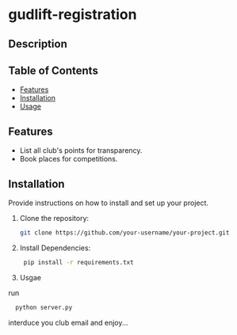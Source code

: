 # gudlift-registration

## Description

## Table of Contents

- [Features](#features)
- [Installation](#installation)
- [Usage](#usage)

## Features

- List all club's points for transparency.
- Book places for competitions.

## Installation

Provide instructions on how to install and set up your project.

1. Clone the repository:

   ```bash
   git clone https://github.com/your-username/your-project.git
   ```

2. Install Dependencies:

   ```bash
    pip install -r requirements.txt
   ```

3. Usgae

run

```bash
  python server.py
```

interduce you club email and enjoy...

